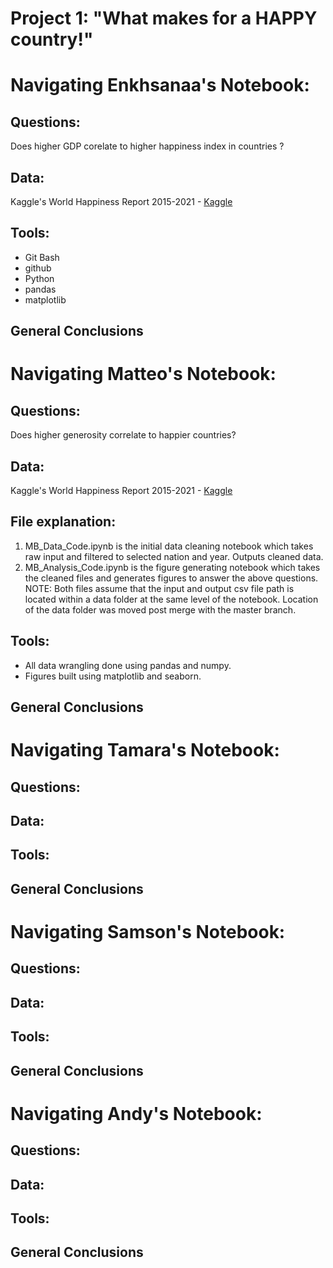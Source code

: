 # Project 1: "What makes for a HAPPY country!"

# **Navigating Enkhsanaa's Notebook:** 

## Questions: 
Does higher GDP corelate to higher happiness index in countries ? 

## Data: 
Kaggle's World Happiness Report 2015-2021 - [Kaggle](https://www.kaggle.com/mathurinache/world-happiness-report-20152021)

## Tools: 
 - Git Bash
 - github
 - Python
 - pandas
 - matplotlib
 
## General Conclusions


# **Navigating Matteo's Notebook:**

## Questions: 
Does higher generosity correlate to happier countries? 

## Data: 
Kaggle's World Happiness Report 2015-2021 - [Kaggle](https://www.kaggle.com/mathurinache/world-happiness-report-20152021)

## File explanation:
1. MB_Data_Code.ipynb is the initial data cleaning notebook which takes raw input and filtered to selected nation and year. Outputs cleaned data.
2. MB_Analysis_Code.ipynb is the figure generating notebook which takes the cleaned files and generates figures to answer the above questions.
NOTE: Both files assume that the input and output csv file path is located within a data folder at the same level of the notebook. Location of the data folder was moved post merge with the master branch.

## Tools: 
* All data wrangling done using pandas and numpy.
* Figures built using matplotlib and seaborn.

## General Conclusions


# **Navigating Tamara's Notebook:** 

## Questions: 


## Data: 


## Tools: 


## General Conclusions


# **Navigating Samson's Notebook:** 

## Questions: 


## Data: 


## Tools: 


## General Conclusions


# **Navigating Andy's Notebook:** 

## Questions: 


## Data: 


## Tools: 


## General Conclusions
